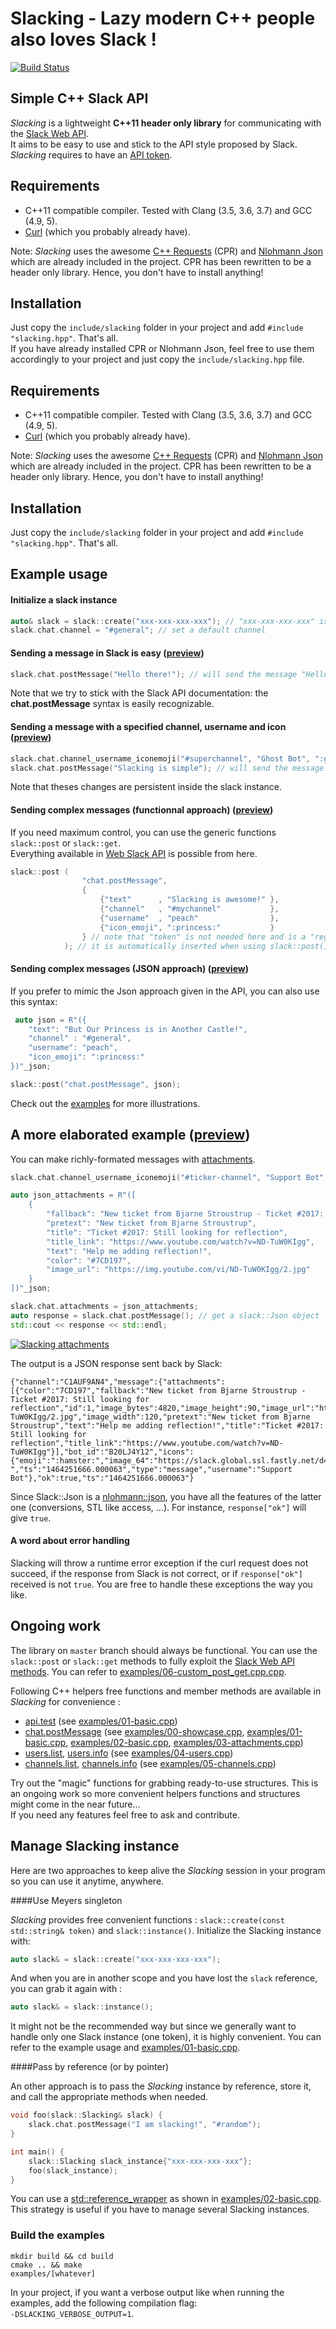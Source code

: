 Slacking - Lazy modern C++ people also loves Slack !
====================================================

[![Build Status](https://travis-ci.org/coin-au-carre/slacking.svg?branch=master)](https://travis-ci.org/coin-au-carre/slacking)

Simple C++ Slack API
--------------------

*Slacking* is a lightweight **C++11 header only library** for communicating with the [Slack Web API](https://api.slack.com/web).  
It aims to be easy to use and stick to the API style proposed by Slack. *Slacking* requires to have an [API token](https://api.slack.com/docs/oauth-test-tokens).


Requirements
------------

+ C++11 compatible compiler. Tested with Clang (3.5, 3.6, 3.7) and GCC (4.9, 5).
+ [Curl](https://curl.haxx.se/libcurl/) (which you probably already have).

Note: *Slacking* uses the awesome [C++ Requests](https://github.com/whoshuu/cpr) (CPR) and [Nlohmann Json](https://github.com/nlohmann/json) which are already included in the project.
CPR has been rewritten to be a header only library. Hence, you don't have to install anything!


Installation
------------

Just copy the `include/slacking` folder in your project and add `#include "slacking.hpp"`. That's all.  
If you have already installed CPR or Nlohmann Json, feel free to use them accordingly to your project and just copy the `include/slacking.hpp` file.




Requirements
------------

+ C++11 compatible compiler. Tested with Clang (3.5, 3.6, 3.7) and GCC (4.9, 5).
+ [Curl](https://curl.haxx.se/libcurl/) (which you probably already have).

Note: *Slacking* uses the awesome [C++ Requests](https://github.com/whoshuu/cpr) (CPR) and [Nlohmann Json](https://github.com/nlohmann/json) which are already included in the project.
CPR has been rewritten to be a header only library. Hence, you don't have to install anything!


Installation
------------

Just copy the `include/slacking` folder in your project and add `#include "slacking.hpp"`. That's all.  


Example usage
-------------

#### Initialize a slack instance
```c++
auto& slack = slack::create("xxx-xxx-xxx-xxx"); // "xxx-xxx-xxx-xxx" is your Slack API token
slack.chat.channel = "#general"; // set a default channel
```

#### Sending a message in Slack is easy ([preview](https://goo.gl/GC9w3p))

```c++
slack.chat.postMessage("Hello there!"); // will send the message "Hello there!" in the channel #general with the registered token
```
Note that we try to stick with the Slack API documentation: the __chat.postMessage__ syntax is easily recognizable.

#### Sending a message with a specified channel, username and icon ([preview](https://goo.gl/1UhzpM))

```c++
slack.chat.channel_username_iconemoji("#superchannel", "Ghost Bot", ":ghost:");
slack.chat.postMessage("Slacking is simple"); // will send the message "Hello there!" in the channel #general with the registered token
```
Note that theses changes are persistent inside the slack instance. 

#### Sending complex messages (functionnal approach) ([preview](https://goo.gl/GLrlT2))

If you need maximum control, you can use the generic functions `slack::post` or `slack::get`.  
Everything available in [Web Slack API](https://api.slack.com/methods) is possible from here.
```c++
slack::post (   
                "chat.postMessage",
                {
                    {"text"      , "Slacking is awesome!" },
                    {"channel"   , "#mychannel"           },
                    {"username"  , "peach"                },
                    {"icon_emoji", ":princess:"           }
                } // note that "token" is not needed here and is a "registered" parameter
            ); // it is automatically inserted when using slack::post()
```


#### Sending complex messages (JSON approach) ([preview](https://goo.gl/GLrlT2))

If you prefer to mimic the Json approach given in the API, you can also use this syntax: 
```c++
 auto json = R"({
    "text": "But Our Princess is in Another Castle!",
    "channel" : "#general",
    "username": "peach",
    "icon_emoji": ":princess:"
})"_json;

slack::post("chat.postMessage", json);
```

Check out the [examples](examples/) for more illustrations.  


A more elaborated example ([preview](https://goo.gl/syHOka))
-------------------------

You can make richly-formated messages with [attachments](https://api.slack.com/docs/attachments).

```c++
slack.chat.channel_username_iconemoji("#ticker-channel", "Support Bot", ":hamster:");

auto json_attachments = R"([
    {
        "fallback": "New ticket from Bjarne Stroustrup - Ticket #2017: Still looking for reflection",
        "pretext": "New ticket from Bjarne Stroustrup",
        "title": "Ticket #2017: Still looking for reflection",
        "title_link": "https://www.youtube.com/watch?v=ND-TuW0KIgg",
        "text": "Help me adding reflection!",
        "color": "#7CD197",
        "image_url": "https://img.youtube.com/vi/ND-TuW0KIgg/2.jpg"
    }
])"_json;

slack.chat.attachments = json_attachments;
auto response = slack.chat.postMessage(); // get a slack::Json object
std::cout << response << std::endl;
```

[![Slacking attachments](doc/showcase_attachments.png?raw=true "Slacking attachments")](https://www.youtube.com/watch?v=ND-TuW0KIgg)

The output is a JSON response sent back by Slack:
```
{"channel":"C1AUF9AN4","message":{"attachments":[{"color":"7CD197","fallback":"New ticket from Bjarne Stroustrup - Ticket #2017: Still looking for reflection","id":1,"image_bytes":4820,"image_height":90,"image_url":"https://img.youtube.com/vi/ND-TuW0KIgg/2.jpg","image_width":120,"pretext":"New ticket from Bjarne Stroustrup","text":"Help me adding reflection!","title":"Ticket #2017: Still looking for reflection","title_link":"https://www.youtube.com/watch?v=ND-TuW0KIgg"}],"bot_id":"B20LJ4Y12","icons":{"emoji":":hamster:","image_64":"https://slack.global.ssl.fastly.net/d4bf/img/emoji_2015_2/apple/1f439.png"},"subtype":"bot_message","text":" ","ts":"1464251666.000063","type":"message","username":"Support Bot"},"ok":true,"ts":"1464251666.000063"}
```

Since Slack::Json is a [nlohmann::json](https://github.com/nlohmann/json), you have all the features of the latter one (conversions, STL like access, ...). For instance, `response["ok"]` will give `true`.


#### A word about error handling

Slacking will throw a runtime error exception if the curl request does not succeed, if the response from Slack is not correct, or if `response["ok"]` received is not `true`. You are free to handle these exceptions the way you like.


Ongoing work
------------

The library on `master` branch should always be functional.
You can use the `slack::post` or `slack::get` methods to fully exploit the [Slack Web API methods](https://api.slack.com/methods). You can refer to [examples/06-custom_post_get.cpp.cpp](examples/06-custom_post_get.cpp.cpp).

Following C++ helpers free functions and member methods are available in *Slacking* for convenience :

+ [api.test](https://api.slack.com/methods/api.test) (see [examples/01-basic.cpp](examples/01-basic.cpp))
+ [chat.postMessage](https://api.slack.com/methods/chat.postMessage) (see [examples/00-showcase.cpp](examples/00-showcase.cpp), [examples/01-basic.cpp](examples/01-basic.cpp), [examples/02-basic.cpp](examples/02-basic.cpp), [examples/03-attachments.cpp](examples/03-attachments.cpp))
+ [users.list](https://api.slack.com/methods/users.list), [users.info](https://api.slack.com/methods/users.info) (see [examples/04-users.cpp](examples/04-users.cpp))
+ [channels.list](https://api.slack.com/methods/users.list), [channels.info](https://api.slack.com/methods/channels.info) (see [examples/05-channels.cpp](examples/05-channels.cpp))

Try out the "magic" functions for grabbing ready-to-use structures.
This is an ongoing work so more convenient helpers functions and structures might come in the near future...  
If you need any features feel free to ask and contribute.


Manage Slacking instance
------------------------

Here are two approaches to keep alive the *Slacking* session in your program so you can use it anytime, anywhere.

####Use Meyers singleton

*Slacking* provides free convenient functions : `slack::create(const std::string& token)` and `slack::instance()`.
Initialize the Slacking instance with:
```c++
auto slack& = slack::create("xxx-xxx-xxx-xxx");
```
And when you are in another scope and you have lost the `slack` reference, you can grab it again with :  
```c++
auto slack& = slack::instance();
```
It might not be the recommended way but since we generally want to handle only one Slack instance (one token), it is highly convenient. You can refer to the example usage and  [examples/01-basic.cpp](examples/01-basic.cpp).

####Pass by reference (or by pointer)

An other approach is to pass the *Slacking* instance by reference, store it, and call the appropriate methods when needed.

```c++
void foo(slack::Slacking& slack) {
    slack.chat.postMessage("I am slacking!", "#random");
}

int main() {
    slack::Slacking slack_instance{"xxx-xxx-xxx-xxx"};
    foo(slack_instance);
}
```

You can use a [std::reference_wrapper](http://en.cppreference.com/w/cpp/utility/functional/reference_wrapper) as shown in [examples/02-basic.cpp](examples/02-basic.cpp). This strategy is useful if you have to manage several Slacking instances.

### Build the examples

```
mkdir build && cd build
cmake .. && make
examples/[whatever]
```

In your project, if you want a verbose output like when running the examples, add the following compilation flag:  
`-DSLACKING_VERBOSE_OUTPUT=1`.
